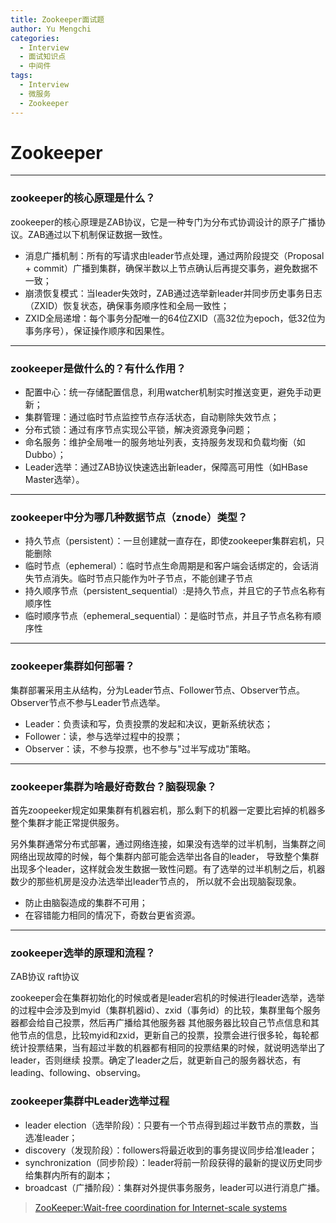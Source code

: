 ```yaml
---
title: Zookeeper面试题
author: Yu Mengchi
categories:
  - Interview 
  - 面试知识点
  - 中间件
tags:
  - Interview
  - 微服务
  - Zookeeper
---
```

  
# Zookeeper

---

### zookeeper的核心原理是什么？

zookeeper的核心原理是ZAB协议，它是一种专门为分布式协调设计的原子广播协议。ZAB通过以下机制保证数据一致性。

- 消息广播机制：所有的写请求由leader节点处理，通过两阶段提交（Proposal + commit）广播到集群，确保半数以上节点确认后再提交事务，避免数据不一致；
- 崩溃恢复模式：当leader失效时，ZAB通过选举新leader并同步历史事务日志（ZXID）恢复状态，确保事务顺序性和全局一致性；
- ZXID全局递增：每个事务分配唯一的64位ZXID（高32位为epoch，低32位为事务序号），保证操作顺序和因果性。

---

### zookeeper是做什么的？有什么作用？

- 配置中心：统一存储配置信息，利用watcher机制实时推送变更，避免手动更新；
- 集群管理：通过临时节点监控节点存活状态，自动剔除失效节点；
- 分布式锁：通过有序节点实现公平锁，解决资源竞争问题；
- 命名服务：维护全局唯一的服务地址列表，支持服务发现和负载均衡（如Dubbo）；
- Leader选举：通过ZAB协议快速选出新leader，保障高可用性（如HBase Master选举）。

---

### zookeeper中分为哪几种数据节点（znode）类型？

- 持久节点（persistent）：一旦创建就一直存在，即使zookeeper集群宕机，只能删除
- 临时节点（ephemeral）：临时节点生命周期是和客户端会话绑定的，会话消失节点消失。临时节点只能作为叶子节点，不能创建子节点
- 持久顺序节点（persistent_sequential）:是持久节点，并且它的子节点名称有顺序性
- 临时顺序节点（ephemeral_sequential）：是临时节点，并且子节点名称有顺序性

---

### zookeeper集群如何部署？

集群部署采用主从结构，分为Leader节点、Follower节点、Observer节点。Observer节点不参与Leader节点选举。

- Leader：负责读和写，负责投票的发起和决议，更新系统状态；
- Follower：读，参与选举过程中的投票；
- Observer：读，不参与投票，也不参与"过半写成功"策略。

---

### zookeeper集群为啥最好奇数台？脑裂现象？

首先zoopeeker规定如果集群有机器宕机，那么剩下的机器一定要比宕掉的机器多整个集群才能正常提供服务。

另外集群通常分布式部署，通过网络连接，如果没有选举的过半机制，当集群之间网络出现故障的时候，每个集群内部可能会选举出各自的leader，
导致整个集群出现多个leader，这样就会发生数据一致性问题。有了选举的过半机制之后，机器数少的那些机房是没办法选举出leader节点的，
所以就不会出现脑裂现象。

- 防止由脑裂造成的集群不可用；
- 在容错能力相同的情况下，奇数台更省资源。

---

### zookeeper选举的原理和流程？

ZAB协议 raft协议

zookeeper会在集群初始化的时候或者是leader宕机的时候进行leader选举，选举的过程中会涉及到myid（集群机器id）、zxid（事务id）的比较，集群里每个服务器都会给自己投票，然后再广播给其他服务器
其他服务器比较自己节点信息和其他节点的信息，比较myid和zxid，更新自己的投票，投票会进行很多轮，每轮都统计投票结果，当有超过半数的机器都有相同的投票结果的时候，就说明选举出了leader，否则继续
投票。确定了leader之后，就更新自己的服务器状态，有leading、following、observing。

### zookeeper集群中Leader选举过程

- leader election（选举阶段）：只要有一个节点得到超过半数节点的票数，当选准leader；
- discovery（发现阶段）：followers将最近收到的事务提议同步给准leader；
- synchronization（同步阶段）：leader将前一阶段获得的最新的提议历史同步给集群内所有的副本；
- broadcast（广播阶段）：集群对外提供事务服务，leader可以进行消息广播。


>[ZooKeeper:Wait-free coordination for Internet-scale systems](http://web.eecs.umich.edu/~manosk/assets/slides/f21/zookeeper.pdf)
